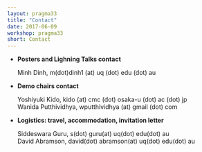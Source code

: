 ```yaml
---
layout: pragma33
title: "Contact"
date: 2017-06-09
workshop: pragma33
short: Contact
---
```


* **Posters and Lighning Talks contact**

    Minh Dinh, m(dot)dinh1 (at) uq (dot) edu (dot) au

* **Demo chairs contact**

    Yoshiyuki Kido, kido (at) cmc (dot) osaka-u (dot) ac (dot) jp <br/>
    Wanida Putthividhya, wputthividhya (at) gmail (dot) com

* **Logistics: travel, accommodation, invitation letter**

     Siddeswara Guru, s(dot) guru(at) uq(dot) edu(dot) au <br/>
     David Abramson, david(dot) abramson(at) uq(dot) edu(dot) au


